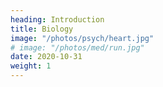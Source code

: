 ```yaml
---
heading: Introduction
title: Biology
image: "/photos/psych/heart.jpg"
# image: "/photos/med/run.jpg"
date: 2020-10-31
weight: 1
---
```


